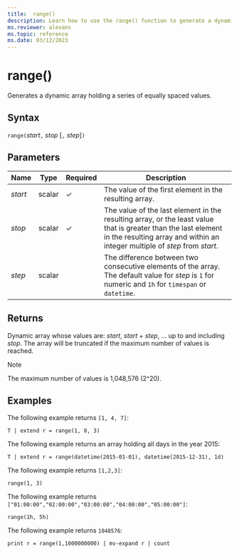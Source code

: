 ```yaml
---
title:  range()
description: Learn how to use the range() function to generate a dynamic array holding a series of equally spaced values.
ms.reviewer: alexans
ms.topic: reference
ms.date: 03/12/2023
---
```

# range()

Generates a dynamic array holding a series of equally spaced values.

## Syntax

`range(`*start*`,` *stop* [`,` *step*]`)`

## Parameters

|Name|Type|Required|Description|
|--|--|--|--|
|*start*|scalar|&check;|The value of the first element in the resulting array.|
|*stop*|scalar|&check;|The value of the last element in the resulting array, or the least value that is greater than the last element in the resulting array and within an integer multiple of *step* from *start*.|
|*step*|scalar||The difference between two consecutive elements of the array. The default value for *step* is `1` for numeric and `1h` for `timespan` or `datetime`.|

## Returns

Dynamic array whose values are: *start*, *start* + *step*, ... up to and including *stop*.  The array will be truncated if the maximum number of values is reached.  

> [!NOTE]
> The maximum number of values is 1,048,576 (2^20).

## Examples

The following example returns `[1, 4, 7]`:

```kusto
T | extend r = range(1, 8, 3)
```

The following example returns an array holding all days
in the year 2015:

```kusto
T | extend r = range(datetime(2015-01-01), datetime(2015-12-31), 1d)
```

The following example returns `[1,2,3]`:

```kusto
range(1, 3)
```

The following example returns `["01:00:00","02:00:00","03:00:00","04:00:00","05:00:00"]`:

```kusto
range(1h, 5h)
```

The following example returns `1048576`:

```kusto
print r = range(1,1000000000) | mv-expand r | count
```
